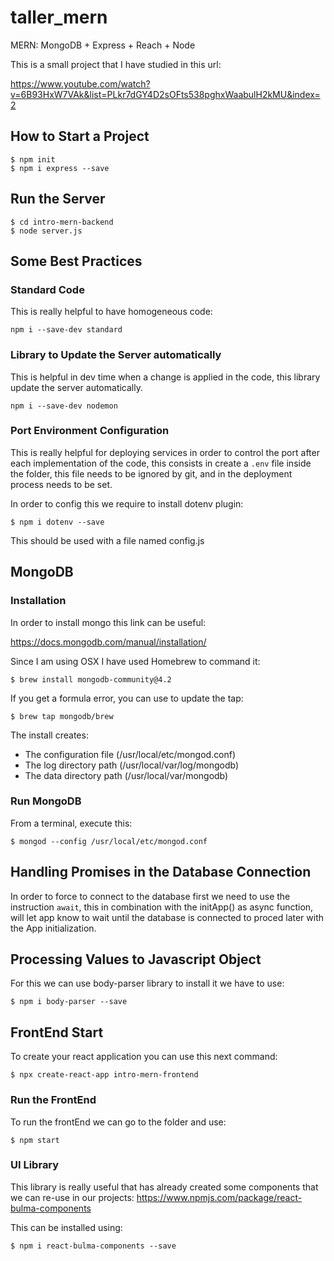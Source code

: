 # taller_mern

MERN: MongoDB + Express + Reach + Node

This is a small project that I have studied in this url:

https://www.youtube.com/watch?v=6B93HxW7VAk&list=PLkr7dGY4D2sOFts538pghxWaabulH2kMU&index=2


## How to Start a Project 

```console
$ npm init
$ npm i express --save 
```

## Run the Server 

```console
$ cd intro-mern-backend
$ node server.js 
``` 

## Some Best Practices  

### Standard Code 
This is really helpful to have homogeneous code:
```console
npm i --save-dev standard
``` 

### Library to Update the Server automatically 
This is helpful in dev time when a change is applied in the code, this library update the server automatically.
```console 
npm i --save-dev nodemon 
```

### Port Environment Configuration
This is really helpful for deploying services in order to control the port after each implementation of the code, this consists in create a `.env` file inside the folder, this file needs to be ignored by git, and in the deployment process needs to be set.

In order to config this we require to install dotenv plugin:
```console
$ npm i dotenv --save 
```
This should be used with a file named config.js

## MongoDB

### Installation 

In order to install mongo this link can be useful:

https://docs.mongodb.com/manual/installation/

Since I am using OSX I have used Homebrew to command it:

```console
$ brew install mongodb-community@4.2
``` 

If you get a formula error, you can use to update the tap:
```console
$ brew tap mongodb/brew
```

The install creates:
- The configuration file (/usr/local/etc/mongod.conf)
- The log directory path (/usr/local/var/log/mongodb)
- The data directory path (/usr/local/var/mongodb)


### Run MongoDB

From a terminal, execute this:

```console
$ mongod --config /usr/local/etc/mongod.conf 
``` 

## Handling Promises in the Database Connection 

In order to force to connect to the database first we need to use the instruction `await`, this in combination with the initApp() as async function, will let app know to wait until the database is connected to proced later with the App initialization.

## Processing Values to Javascript Object

For this we can use body-parser library to install it we have to use:
```console
$ npm i body-parser --save
``` 

## FrontEnd Start 

To create your react application you can use this next command:

```console 
$ npx create-react-app intro-mern-frontend
``` 

### Run the FrontEnd

To run the frontEnd we can go to the folder and use:
```console 
$ npm start
```

### UI Library 

This library is really useful that has already created some components that we can re-use in our projects: https://www.npmjs.com/package/react-bulma-components

This can be installed using:

```console
$ npm i react-bulma-components --save
```



